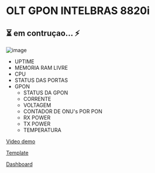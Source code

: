 # OLT GPON INTELBRAS 8820i

## ⏳ em contruçao... ⚡

![image](https://user-images.githubusercontent.com/23584038/127940755-d5691f16-95eb-464d-89b5-604860610a87.png)

- UPTIME
- MEMORIA RAM LIVRE
- CPU
- STATUS DAS PORTAS
- GPON
  - STATUS DA GPON
  - CORRENTE
  - VOLTAGEM
  - CONTADOR DE ONU's POR PON
  - RX POWER
  - TX POWER
  - TEMPERATURA

[Video demo](/contents/demo.mp4)

[Template](./contents/OLT_INTELBRAS_8820i.xml)

[Dashboard](contents/OLT_INTELBRAS_8820i.xml)
